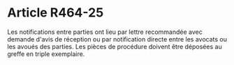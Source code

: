 # Article R464-25

Les notifications entre parties ont lieu par lettre recommandée avec demande d'avis de réception ou par notification directe entre les avocats ou les avoués des parties.     Les pièces de procédure doivent être déposées au greffe en triple exemplaire.
